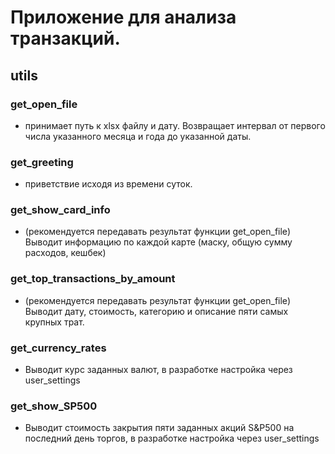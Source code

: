 # Приложение для анализа транзакций.
 
## utils
### get_open_file 
- принимает путь к xlsx файлу и дату.
Возвращает интервал от первого числа указанного месяца и года до указанной даты.

### get_greeting 
- приветствие исходя из времени суток.

### get_show_card_info 
- (рекомендуется передавать результат функции get_open_file) Выводит информацию по каждой карте 
(маску, общую сумму расходов, кешбек)

### get_top_transactions_by_amount 
- (рекомендуется передавать результат функции get_open_file) Выводит дату, стоимость,
категорию и описание пяти самых крупных трат.

### get_currency_rates 
- Выводит курс заданных валют, в разработке настройка через user_settings

### get_show_SP500 
- Выводит стоимость закрытия пяти заданных акций S&P500 на последний день торгов,
в разработке настройка через user_settings